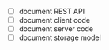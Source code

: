 - [ ] document REST API
- [ ] document client code
- [ ] document server code
- [ ] document storage model
